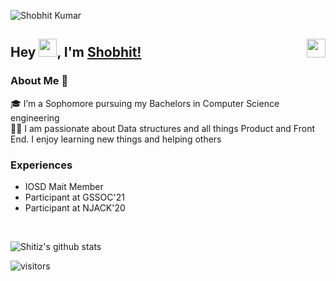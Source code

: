 ![Shobhit Kumar]()

## Hey <img src="https://github.com/TheDudeThatCode/TheDudeThatCode/blob/master/Assets/Hi.gif" width="29px">, I'm [Shobhit!](#)  <a href="https://www.linkedin.com/in/shobhit-kumar-1979b1191/"> <img align="right" width="30px" src="https://cdn.jsdelivr.net/npm/simple-icons@v3/icons/linkedin.svg"  />
</a>

### About Me 🚀
🎓 I’m a Sophomore pursuing my Bachelors in Computer Science engineering </br>
👨‍💻  I am passionate about Data structures and all things Product and Front End. I enjoy learning new things and helping others </br>

### Experiences 
- IOSD Mait Member
- Participant at GSSOC'21
- Participant at NJACK'20
<br />

![Shitiz's github stats](https://github-readme-stats.vercel.app/api?username=kumarshobhit&show_icons=true&theme=midnight-purple)


![visitors](https://visitor-badge.laobi.icu/badge?page_id=kumarshobhit.kumarshobhit)
